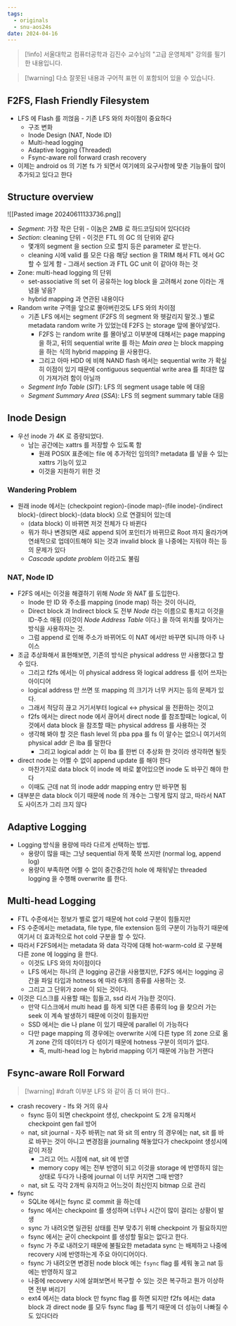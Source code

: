 ```yaml
---
tags:
  - originals
  - snu-aos24s
date: 2024-04-16
---
```

> [!info] 서울대학교 컴퓨터공학과 김진수 교수님의 "고급 운영체제" 강의를 필기한 내용입니다.

> [!warning] 다소 잘못된 내용과 구어적 표현 이 포함되어 있을 수 있습니다.

## F2FS, Flash Friendly Filesystem

- LFS 에 Flash 를 끼얹음 - 기존 LFS 와의 차이점이 중요하다
	- 구조 변화
	- Inode Design (NAT, Node ID)
	- Multi-head logging
	- Adaptive logging (Threaded)
	- Fsync-aware roll forward crash recovery
- 이제는 android os 의 기본 fs 가 되면서 여기에의 요구사항에 맞춘 기능들이 많이 추가되고 있다고 한다

## Structure overview

![[Pasted image 20240611133736.png]]

- *Segment*: 가장 작은 단위 - 이놈은 2MB 로 하드코딩되어 있다더라
- *Section*: cleaning 단위 - 이것은 FTL 의 GC 의 단위와 같다
	- 몇개의 segment 을 section 으로 할지 등은 parameter 로 받는다.
	- cleaning 시에 valid 를 모은 다음 해당 section 을 TRIM 해서 FTL 에서 GC 할 수 있게 함 - 그래서 section 과 FTL GC unit 이 같아야 하는 것
- Zone: multi-head logging 의 단위
	- set-associative 의 set 이 공유하는 log block 을 고려해서 zone 이라는 개념을 넣음?
	- hybrid mapping 과 연관된 내용이다
- Random write 구역을 앞으로 몰아버린것도 LFS 와의 차이점
	- 기존 LFS 에서는 segment (F2FS 의 segment 와 헷갈리지 말것..) 별로 metadata random write 가 있었는데 F2FS 는 storage 앞에 몰아넣었다.
		- F2FS 는 random write 를 몰아넣고 이부분에 대해서는 page mapping 을 하고, 뒤의 sequential write 를 하는 *Main area* 는 block mapping 을 하는 식의 hybrid mapping 을 사용한다.
		- 그리고 아마 HDD 에 비해 NAND flash 에서는 sequential write 가 확실히 이점이 있기 때문에 contiguous sequential write area 를 최대한 많이 가져가려 함이 아닐까
	- *Segment Info Table* (*SIT*): LFS 의 segment usage table 에 대응
	- *Segment Summary Area* (*SSA*): LFS 의 segment summary table 대응

## Inode Design

- 우선 inode 가 4K 로 증량되었다.
	- 남는 공간에는 xattrs 를 저장할 수 있도록 함
		- 원래 POSIX 표준에는 file 에 추가적인 임의의? metadata 를 넣을 수 있는 xattrs 기능이 있고
		- 이것을 지원하기 위한 것

### Wandering Problem

- 원래 inode 에서는 (checkpoint region)-(inode map)-(file inode)-(indirect block)-(direct block)-(data block) 으로 연결되어 있는데
	- (data block) 이 바뀌면 저것 전체가 다 바뀐다
	- 뭐가 하나 변경되면 새로 append 되어 포인터가 바뀌므로 Root 까지 올라가며 연쇄적으로 업데이트해야 되는 것과 invalid block 을 나중에는 지워야 하는 등의 문제가 있다
	- *Cascade update problem* 이라고도 불림

### NAT, Node ID

- F2FS 에서는 이것을 해결하기 위해 *Node* 와 *NAT* 를 도입한다.
	- Inode 만 ID 와 주소를 mapping (inode map) 하는 것이 아니라,
	- Direct block 과 Indirect block 도 전부 *Node* 라는 이름으로 퉁치고 이것을 ID-주소 매핑 (이것이 *Node Address Table* 이다.) 을 하여 위치를 찾아가는 방식을 사용하자는 것.
	- 그럼 append 로 인해 주소가 바뀌어도 이 NAT 에서만 바꾸면 되니까 아주 나이스
- 조금 추상화해서 표현해보면, 기존의 방식은 physical address 만 사용했다고 할 수 있다.
	- 그리고 f2fs 에서는 이 physical address 와 logical address 를 섞어 쓰자는 아이디어
	- logical address 만 쓰면 또 mapping 의 크기가 너무 커지는 등의 문제가 있다.
	- 그래서 적당히 끊고 거기서부터 logical <-> physical 을 전환하는 것이고
	- f2fs 에서는 direct node 에서 끊어서 direct node 를 참조할때는 logical, 이것에서 data block 을 참조할 때는 physical address 를 사용하는 것
	- 생각해 봐야 할 것은 flash level 의 pba ppa 를 fs 이 알수는 없으니 여기서의 physical addr 은 lba 를 말한다
		- 그리고 logical addr 는 이 lba 를 한번 더 추상화 한 것이라 생각하면 될듯
- direct node 는 어쩔 수 없이 append update 를 해야 한다
	- 마찬가지로 data block 이 inode 에 바로 붙어있으면 inode 도 바꾸긴 해야 한다
	- 이때도 근데 nat 의 inode addr mapping entry 만 바꾸면 됨
- 대부분은 data block 이기 때문에 node 의 개수는 그렇게 많지 않고, 따라서 NAT 도 사이즈가 그리 크지 않다

## Adaptive Logging

- Logging 방식을 용량에 따라 다르게 선택하는 방법.
	- 용량이 많을 때는 그냥 sequential 하게 쭉쭉 쓰지만 (normal log, append log)
	- 용량이 부족하면 어쩔 수 없이 중간중간의 hole 에 채워넣는 threaded logging 을 수행해 overwrite 를 한다.

## Multi-head Logging

- FTL 수준에서는 정보가 별로 없기 때문에 hot cold 구분이 힘들지만
- FS 수준에서는 metadata, file type, file extension 등의 구분이 가능하기 때문에 여기서 더 효과적으로 hot cold 구분을 할 수 있다.
- 따라서 F2FS에서는 metadata 와 data 각각에 대해 hot-warm-cold 로 구분해 다른 zone 에 logging 을 한다.
	- 이것도 LFS 와의 차이점이다
	- LFS 에서는 하나의 큰 logging 공간을 사용했지만, F2FS 에서는 logging 공간을 파일 타입과 hotness 에 따라 6개의 종류를 사용하는 것.
	- 그리고 그 단위가 zone 이 되는 것이다.
- 이것은 디스크를 사용할 때는 힘들고, ssd 라서 가능한 것이다.
	- 만약 디스크에서 multi head 를 하게 되면 다른 종류의 log 을 찾으러 가는 seek 이 계속 발생하기 때문에 이것이 힘들지만
	- SSD 에서는 die 나 plane 이 있기 때문에 parallel 이 가능하다
	- 다만 page mapping 의 경우에는 overwrite 시에 다른 type 의 zone 으로 옮겨 zone 간의 데이터가 다 섞이기 때문에 hotness 구분이 의미가 없다.
		- 즉, multi-head log 는 hybrid mapping 이기 때문에 가능한 거랜다

## Fsync-aware Roll Forward

> [!warning] #draft 이부분 LFS 와 같이 좀 더 봐야 한다..

- crash recovery - lfs 와 거의 유사
	- fsync 등이 되면 checkpoint 생성, checkpoint 도 2개 유지해서 checkpoint gen fail 방어
	- nat, sit journal - 자주 바뀌는 nat 와 sit 의 entry 의 경우에는 nat, sit 를 바로 바꾸는 것이 아니고 변경점을 journaling 해놓았다가 checkpoint 생성시에 같이 저장
		- 그리고 어느 시점에 nat, sit 에 반영
		- memory copy 에는 전부 반영이 되고 이것을 storage 에 반영하지 않는 상태로 두다가 나중에 journal 이 너무 커지면 그때 반영?
	- nat, sit 도 각각 2개씩 유지하고 어느것이 최신인지 bitmap 으로 관리
- fsync
	- SQLite 에서는 fsync 로 commit 을 하는데
	- fsync 에서는 checkpoint 를 생성하며 너무나 시간이 많이 걸리는 상황이 발생
	- sync 가 내려오면 일관된 상태를 전부 맞추기 위해 checkpoint 가 필요하지만
	- fsync 에서는 굳이 checkpoint 를 생성할 필요는 없다고 한다.
	- fsync 가 주로 내려오기 때문에 불필요한 metadata sync 는 배제하고 나중에 recovery 시에 반영하는게 주요 아이디어이다.
	- fsync 가 내려오면 변경된 node block 에는 `fsync` flag 를 세워 놓고 nat 등에는 반영하지 않고
	- 나중에 recovery 시에 살펴보면서 복구할 수 있는 것은 복구하고 뭔가 이상하면 전부 버리기
	- ext4 에서는 data block 만 fsync flag 를 하면 되지만 f2fs 에서는 data block 과 direct node 를 모두 fsync flag 를 찍기 때문에 더 성능이 나빠질 수도 있다더라
